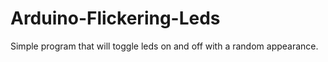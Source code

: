# Arduino-Flickering-Leds
Simple program that will toggle leds on and off with a random appearance.
